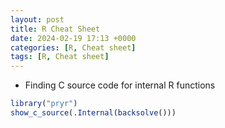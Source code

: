 ```yaml
---
layout: post
title: R Cheat Sheet
date: 2024-02-19 17:13 +0000
categories: [R, Cheat sheet]
tags: [R, Cheat sheet]
---
```


- Finding C source code for internal R functions
 
 ```r
 library("pryr")
 show_c_source(.Internal(backsolve()))
```